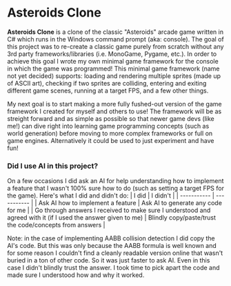 # Asteroids Clone

**Asteroids Clone** is a clone of the classic "Asteroids" arcade game written in C# which runs in the Windows command prompt (aka: console). The goal of this project was to re-create a classic game purely from scratch without any 3rd party frameworks/libraries (i.e. MonoGame, Pygame, etc.). In order to achieve this goal I wrote my own minimal game framework for the console in which the game was programmed! This minimal game framework (name not yet decided) supports: loading and rendering multiple sprites (made up of ASCII art), checking if two sprites are colliding, entering and exiting different game scenes, running at a target FPS, and a few other things.

My next goal is to start making a more fully fushed-out version of the game framework I created for myself and others to use! The framework will be as streight forward and as simple as possible so that newer game devs (like me!) can dive right into learning game programming concepts (such as world generation) before moving to more complex frameworks or full on game engines. Alternatively it could be used to just experiment and have fun!

### Did I use AI in this project?

On a few occasions I did ask an AI for help understanding how to implement a feature that I wasn't 100% sure how to do (such as setting a target FPS for the game). Here's what I did and didn't do:
| I did       | I didn't    |
| ----------- | ----------- |
| Ask AI how to implement a feature | Ask AI to generate any code for me |
| Go through answers I received to make sure I understood and agreed with it (if I used the answer given to me) | Blindly copy/paste/trust the code/concepts from answers |

Note: in the case of implementing AABB collision detection I did copy the AI's code. But this was only because the AABB formula is well known and for some reason I couldn't find a cleanly readable version online that wasn't buried in a ton of other code. So it was just faster to ask AI. Even in this case I didn't blindly trust the answer. I took time to pick apart the code and made sure I understood how and why it worked.
